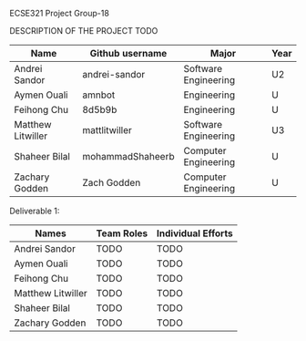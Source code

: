 ECSE321 Project Group-18

DESCRIPTION OF THE PROJECT TODO


|      Name     | Github username | Major | Year |
| ------------- |   ------------- | ------------- |  ------------- |
| Andrei Sandor  |   andrei-sandor  | Software Engineering | U2 |
| Aymen Ouali   |   amnbot   |  Engineering  | U|
|  Feihong Chu | 8d5b9b |  Engineering |U|
| Matthew Litwiller | mattlitwiller  | Software Engineering  |U3|
| Shaheer Bilal | mohammadShaheerb  | Computer Engineering |U|
| Zachary Godden | Zach Godden | Computer Engineering  |U|


Deliverable 1: 

| Names | Team Roles | Individual Efforts |
| ------------- | ------------- | -------------|
| Andrei Sandor  |   TODO  | TODO |
| Aymen Ouali   |   TODO   |  TODO  |
|  Feihong Chu | TODO |  TODO |
| Matthew Litwiller | TODO  | TODO  |
| Shaheer Bilal |  TODO | TODO |
| Zachary Godden | TODO | TODO |

